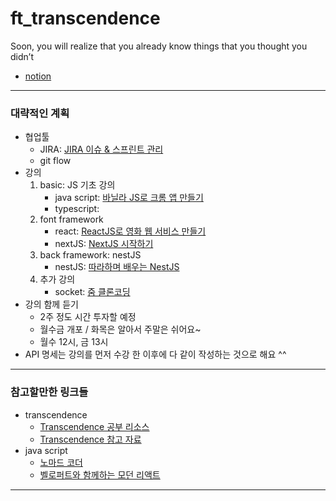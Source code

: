 # ft_transcendence

Soon, you will realize that you already know things that you thought you didn’t

- [notion](https://mher9804.notion.site/ft_transcendence-0b57033ffc88404197d993cdd33ab020)

---

### 대략적인 계획

- 협업툴
  - JIRA: [JIRA 이슈 & 스프린트 관리](https://www.notion.so/JIRA-5e448278c9844037bc9728c550275e0c)
  - git flow
- 강의
  1. basic: JS 기초 강의
     - java script: [바닐라 JS로 크롬 앱 만들기](https://nomadcoders.co/javascript-for-beginners)
     - typescript:
  2. font framework
     - react: [ReactJS로 영화 웹 서비스 만들기](https://nomadcoders.co/react-for-beginners)
     - nextJS: [NextJS 시작하기](https://nomadcoders.co/nextjs-fundamentals)
  3. back framework: nestJS
     - nestJS: [따라하며 배우는 NestJS](https://www.inflearn.com/course/%EB%94%B0%EB%9D%BC%ED%95%98%EB%8A%94-%EB%84%A4%EC%8A%A4%ED%8A%B8-%EC%A0%9C%EC%9D%B4%EC%97%90%EC%8A%A4)
  4. 추가 강의
     - socket: [줌 클론코딩](https://nomadcoders.co/noom)
- 강의 함께 듣기
  - 2주 정도 시간 투자할 예정
  - 월수금 개포 / 화목은 알아서 주말은 쉬어요~
  - 월수 12시, 금 13시
- API 명세는 강의를 먼저 수강 한 이후에 다 같이 작성하는 것으로 해요 ^^

---

### 참고할만한 링크들

- transcendence
  - [Transcendence 공부 리소스](https://lecor.tistory.com/95)
  - [Transcendence 참고 자료](https://velog.io/@cheesecookie/Transcendence-%EC%B0%B8%EA%B3%A0-%EC%9E%90%EB%A3%8C)
- java script
  - [노마드 코더](https://nomadcoders.co/)
  - [벨로퍼트와 함께하는 모던 리액트](https://react.vlpt.us/)

---
